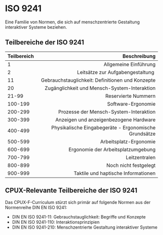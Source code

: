 # ISO 9241

Eine Familie von Normen, die sich auf menschzentrierte Gestaltung interaktiver
Systeme beziehen.

## Teilbereiche der ISO 9241

| Teilbereich | Beschreibung                                            |
|:------------|--------------------------------------------------------:|
| 1           | Allgemeine Einführung                                   |
| 2           | Leitsätze zur Aufgabengestaltung                        |
| 11          | Gebrauchstauglichkeit: Definitionen und Konzepte        |
| 20          | Zugänglichkeit und Mensch-System-Interaktion            |
| 21-99       | Reservierte Nummern                                     |
| 100-199     | Software-Ergonomie                                      |
| 200-299     | Prozesse der Mensch-System-Interaktion                  |
| 300-399     | Anzeigen und anzeigenbezogene Hardware                  |
| 400-499     | Physikalische Eingabegeräte - Ergonomische Grundsätze   |
| 500-599     | Arbeitsplatz-Ergonomie                                  |
| 600-699     | Ergonomie der Arbeitsplatzumgebung                      |
| 700-799     | Leitzentralen                                           |
| 800-899     | Noch nicht festgelegt                                   |
| 900-999     | Taktile und haptische Informationen                     |

## CPUX-Relevante Teilbereiche der ISO 9241

Das CPUX-F-Curriculum stürzt sich primär auf folgende Normen aus der Normenreihe
DIN EN ISO 9241:

- DIN EN ISO 9241-11: Gebrauchstauglichkeit: Begriffe und Konzepte
- DIN EN ISO 9241-110: Interaktionsprinzipien
- DIN EN ISO 9241-210: Menschzentrierte Gestaltung interaktiver Systeme
